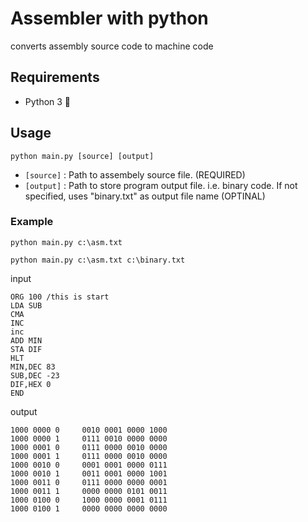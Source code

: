 # Assembler with python
 converts assembly source code to machine code

## Requirements
* Python 3 🐍

## Usage
```
python main.py [source] [output]
```
* `[source]` : Path to assembely source file. (REQUIRED)
* `[output]` : Path to store program output file. i.e. binary code. If not specified, uses "binary.txt" as output file name (OPTINAL)

### Example
```
python main.py c:\asm.txt
```
```
python main.py c:\asm.txt c:\binary.txt
```
input
```
ORG 100 /this is start
LDA SUB
CMA
INC
inc
ADD MIN
STA DIF
HLT
MIN,DEC 83
SUB,DEC -23
DIF,HEX 0
END
```
output
```
1000 0000 0	    0010 0001 0000 1000
1000 0000 1	    0111 0010 0000 0000
1000 0001 0	    0111 0000 0010 0000
1000 0001 1	    0111 0000 0010 0000
1000 0010 0	    0001 0001 0000 0111
1000 0010 1	    0011 0001 0000 1001
1000 0011 0	    0111 0000 0000 0001
1000 0011 1	    0000 0000 0101 0011
1000 0100 0	    1000 0000 0001 0111
1000 0100 1	    0000 0000 0000 0000
```